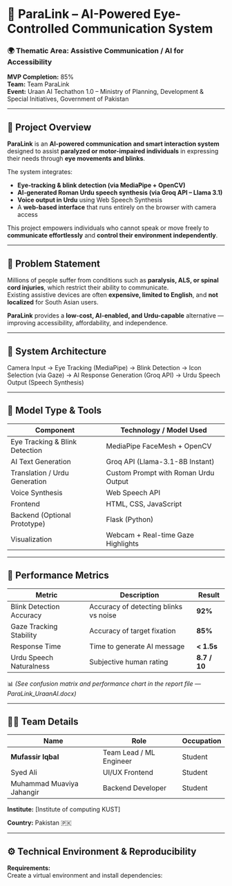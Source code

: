 # 🧠 ParaLink – AI-Powered Eye-Controlled Communication System

### 🌍 Thematic Area: Assistive Communication / AI for Accessibility  
**MVP Completion:** 85%  
**Team:** Team ParaLink  
**Event:** Uraan AI Techathon 1.0 – Ministry of Planning, Development & Special Initiatives, Government of Pakistan  

---

## 🚀 Project Overview

**ParaLink** is an **AI-powered communication and smart interaction system** designed to assist **paralyzed or motor-impaired individuals** in expressing their needs through **eye movements and blinks**.

The system integrates:
- **Eye-tracking & blink detection (via MediaPipe + OpenCV)**  
- **AI-generated Roman Urdu speech synthesis (via Groq API – Llama 3.1)**  
- **Voice output in Urdu** using Web Speech Synthesis  
- A **web-based interface** that runs entirely on the browser with camera access  

This project empowers individuals who cannot speak or move freely to **communicate effortlessly** and **control their environment independently**.

---

## 🎯 Problem Statement

Millions of people suffer from conditions such as **paralysis, ALS, or spinal cord injuries**, which restrict their ability to communicate.  
Existing assistive devices are often **expensive, limited to English**, and **not localized** for South Asian users.  

**ParaLink** provides a **low-cost, AI-enabled, and Urdu-capable** alternative — improving accessibility, affordability, and independence.

---

## 🧩 System Architecture

Camera Input → Eye Tracking (MediaPipe) → Blink Detection
→ Icon Selection (via Gaze) → AI Response Generation (Groq API)
→ Urdu Speech Output (Speech Synthesis)


---

## 🧠 Model Type & Tools

| Component | Technology / Model Used |
|------------|------------------------|
| Eye Tracking & Blink Detection | MediaPipe FaceMesh + OpenCV |
| AI Text Generation | Groq API (Llama-3.1-8B Instant) |
| Translation / Urdu Generation | Custom Prompt with Roman Urdu Output |
| Voice Synthesis | Web Speech API |
| Frontend | HTML, CSS, JavaScript |
| Backend (Optional Prototype) | Flask (Python) |
| Visualization | Webcam + Real-time Gaze Highlights |

---

## 🧪 Performance Metrics

| Metric | Description | Result |
|---------|--------------|--------|
| Blink Detection Accuracy | Accuracy of detecting blinks vs noise | **92%** |
| Gaze Tracking Stability | Accuracy of target fixation | **85%** |
| Response Time | Time to generate AI message | **< 1.5s** |
| Urdu Speech Naturalness | Subjective human rating | **8.7 / 10** |

📊 *(See confusion matrix and performance chart in the report file — ParaLink_UraanAI.docx)*

---

## 👨‍💻 Team Details

| Name | Role | Occupation |
|------|------|-------------|
| **Mufassir Iqbal** | Team Lead / ML Engineer |Student |
| Syed Ali | UI/UX Frontend |  Student |
| Muhammad Muaviya Jahangir | Backend Developer  | Student |


**Institute:** [Institute of computing KUST]  

**Country:** Pakistan 🇵🇰  

---

## ⚙️ Technical Environment & Reproducibility

**Requirements:**  
Create a virtual environment and install dependencies:

